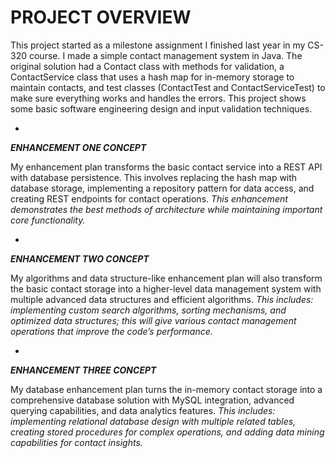 # **PROJECT OVERVIEW**

This project started as a milestone assignment I finished last year in my CS-320 course. I made a simple contact management system in Java. The original solution
had a Contact class with methods for validation, a ContactService class that uses a hash map for in-memory storage to maintain contacts, and test classes
(ContactTest and ContactServiceTest) to make sure everything works and handles the errors. This project shows some basic software engineering design and input
validation techniques.

-
**_ENHANCEMENT ONE CONCEPT_**

My enhancement plan transforms the basic contact service into a REST API with database persistence. This involves replacing the hash map with database storage,
implementing a repository pattern for data access, and creating REST endpoints for contact operations.
_This enhancement demonstrates the best methods of architecture while maintaining important core functionality._

-
**_ENHANCEMENT TWO CONCEPT_**

My algorithms and data structure-like enhancement plan will also transform the basic contact storage into a higher-level data management system with multiple
advanced data structures and efficient algorithms.
_This includes: implementing custom search algorithms, sorting mechanisms, and optimized data structures; this will give various contact management operations
that improve the code’s performance._

-
**_ENHANCEMENT THREE CONCEPT_**

My database enhancement plan turns the in-memory contact storage into a comprehensive database solution with MySQL integration, advanced querying capabilities,
and data analytics features.
_This includes: implementing relational database design with multiple related tables, creating stored procedures for complex operations, and adding data mining
capabilities for contact insights._
